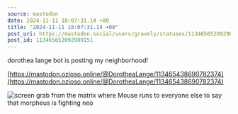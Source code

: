 ```yaml
---
source: mastodon
date: 2024-11-11 18:07:31.14 +00
title: "2024-11-11 18:07:31.14 +00"
post_uri: https://mastodon.social/users/gravely/statuses/113465652092989151
post_id: 113465652092989151
---
```

dorothea lange bot is posting my neighborhood!

[https://mastodon.ozioso.online/@DorotheaLange/113465438690782374](https://mastodon.ozioso.online/@DorotheaLange/113465438690782374)


![screen grab from the matrix where Mouse runs to everyone else to say that morpheus is fighting neo](/images/113465651827351023.jpeg)

